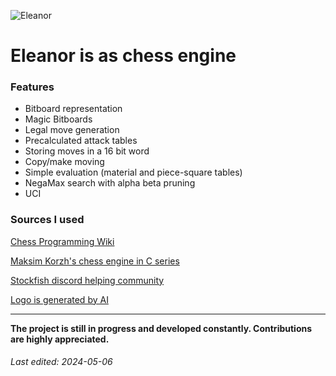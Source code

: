 ![Eleanor](https://i.ibb.co/T1ZV9wN/91dea356-a725-45fd-b7a2-cd92afddcba4-1.jpg)
# Eleanor is as chess engine
### Features

- Bitboard representation
- Magic Bitboards
- Legal move generation
- Precalculated attack tables
- Storing moves in a 16 bit word
- Copy/make moving
- Simple evaluation (material and piece-square tables)
- NegaMax search with alpha beta pruning
- UCI

### Sources I used
[Chess Programming Wiki](https://www.chessprogramming.org/Main_Page "Chess Programming Wiki")

[Maksim Korzh&apos;s chess engine in C series](https://www.youtube.com/watch?v=QUNP-UjujBM&list=PLmN0neTso3Jxh8ZIylk74JpwfiWNI76Cs "Maksim Korzh&apos;s chess engine in C series")

[Stockfish discord helping community](https://discord.com/invite/GWDRS3kU6R "Stockfish discord community")

[Logo is generated by AI](https://deepai.org/ "Logo is generated by AI")

<hr>

**The project is still in progress and developed constantly.  Contributions are highly appreciated.**

###### Last edited: 2024-05-06